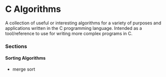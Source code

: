 # C Algorithms

A collection of useful or interesting algorithms for a variety of purposes and applications written in the C programming language. Intended as a tool/reference to use for writing more complex programs in C. 

### Sections

#### Sorting Algorithms
- merge sort
